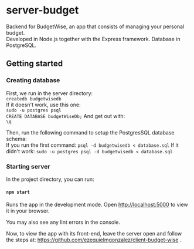 # server-budget

Backend for BudgetWise, an app that consists of managing your personal budget. \
Developed in Node.js together with the Express framework. Database in PostgreSQL. 

## Getting started

### Creating database

First, we run in the server directory: \
`createdb budgetwisedb` \
If it doesn't work, use this one: \
`sudo -u postgres psql` \
`CREATE DATABASE budgetWiseDb;`
And get out with: \
`\q`

Then, run the following command to setup the PostgresSQL database schema: \
If you run the first command:
`psql -d budgetwisedb < database.sql`
If it didn't work:
`sudo -u postgres psql -d budgetwisedb < database.sql`

### Starting server

In the project directory, you can run:

#### `npm start`

Runs the app in the development mode. 
Open [http://localhost:5000](http://localhost:5000) to view it in your browser. 

You may also see any lint errors in the console. 

Now, to view the app with its front-end, leave the server open and follow the steps at: https://github.com/ezequielmgonzalez/client-budget-wise .
